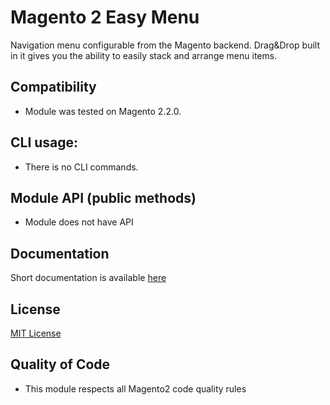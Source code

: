 # Magento 2 Easy Menu

 Navigation menu configurable from the Magento backend.
 Drag&Drop built in it gives you the ability to easily stack and arrange menu items. 

## Compatibility
* Module was tested on Magento 2.2.0.

## CLI usage:
* There is no CLI commands.
 
## Module API (public methods)
* Module does not have API

## Documentation
Short documentation is available [here](docs/basic.md)
    
## License
[MIT License](LICENSE.txt)
    
## Quality of Code
* This module respects all Magento2 code quality rules
   
